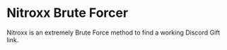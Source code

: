 # Nitroxx Brute Forcer
Nitroxx is an extremely Brute Force method to find a working Discord Gift link.
